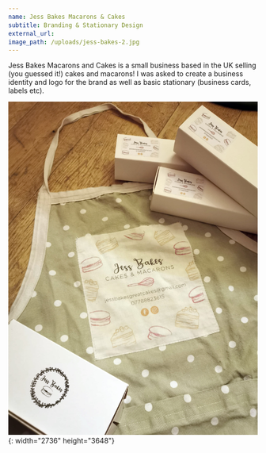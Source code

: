 ```yaml
---
name: Jess Bakes Macarons & Cakes
subtitle: Branding & Stationary Design
external_url:
image_path: /uploads/jess-bakes-2.jpg
---
```


Jess Bakes Macarons and Cakes is a small business based in the UK selling (you guessed it\!) cakes and macarons\! I was asked to create a business identity and logo for the brand as well as basic stationary (business cards, labels etc).

![](/uploads/jess-bakes.jpg){: width="2736" height="3648"}
